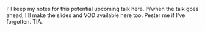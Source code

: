 I'll keep my notes for this potential upcoming talk here.
If/when the talk goes ahead, I'll make the slides and VOD available here too. Pester me if I've forgotten. TIA.
